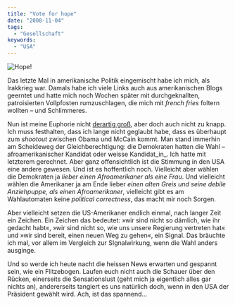 ```yaml
---
title: "Vote for hope"
date: "2008-11-04"
tags:
  - "Gesellschaft"
keywords:
  - "USA"
---
```


![Hope!](/images/codecandies/barack240.jpg)

Das letzte Mal in amerikanische Politik eingemischt habe ich mich, als Irakkrieg war. Damals habe ich viele Links auch aus amerikanischen Blogs geerntet und hatte mich noch Wochen später mit durchgeknallten, patroisierten Vollpfosten rumzuschlagen, die mich mit _french fries_ foltern wollten – und Schlimmeres.

Nun ist meine Euphorie nicht [derartig groß](http://anmutunddemut.de/node/6933), aber doch auch nicht zu knapp. Ich muss festhalten, dass ich lange nicht geglaubt habe, dass es überhaupt zum _shootout_ zwischen Obama und McCain kommt. Man stand immerhin am Scheideweg der Gleichberechtigung: die Demokraten hatten die Wahl – afroamerikanischer Kandidat oder weisse Kandidat_in_. Ich hatte mit letzterem gerechnet. Aber ganz offensichtlich ist die Stimmung in den USA eine andere gewesen. Und ist es hoffentlich noch. Vielleicht aber wählen die Demokraten ja _lieber einen Afroamerikaner als eine Frau_. Und vielleicht wählen die Amerikaner ja am Ende lieber _einen alten Greis und seine debile Anziehpuppe, als einen Afroamerikaner_, vielleicht gibt es am Wahlautomaten keine _political correctness_, das macht mir noch Sorgen.

Aber vielleicht setzen die US-Amerikaner endlich einmal, nach langer Zeit ein Zeichen. Ein Zeichen das bedeutet: »wir sind nicht so dämlich, wie ihr gedacht habt«, »wir sind nicht so, wie uns unsere Regierung vertreten hat« und »wir sind bereit, einen neuen Weg zu gehen«, ein Signal. Das bräuchte ich mal, vor allem im Vergleich zur SIgnalwirkung, wenn die Wahl anders ausginge.

Und so werde ich heute nacht die heissen News erwarten und gespannt sein, wie ein Flitzebogen. Laufen euch nicht auch die Schauer über den Rücken, einerseits die Sensationslust (geht mich ja eigentlich alles gar nichts an), andererseits tangiert es uns natürlich doch, wenn in den USA der Präsident gewählt wird. Ach, ist das spannend…
